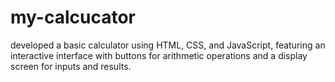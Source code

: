 # my-calcucator
 developed a basic calculator using HTML, CSS, and JavaScript, featuring an interactive interface with buttons for arithmetic operations and a display screen for inputs and results. 
